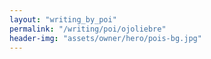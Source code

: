 ```yaml
---
layout: "writing_by_poi"
permalink: "/writing/poi/ojoliebre"
header-img: "assets/owner/hero/pois-bg.jpg"
---
```

